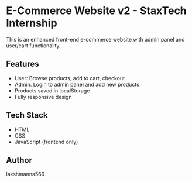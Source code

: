 # E-Commerce Website v2 - StaxTech Internship

This is an enhanced front-end e-commerce website with admin panel and user/cart functionality.

## Features

- User: Browse products, add to cart, checkout
- Admin: Login to admin panel and add new products
- Products saved in localStorage
- Fully responsive design

## Tech Stack

- HTML
- CSS
- JavaScript (frontend only)

## Author

lakshmanna566
